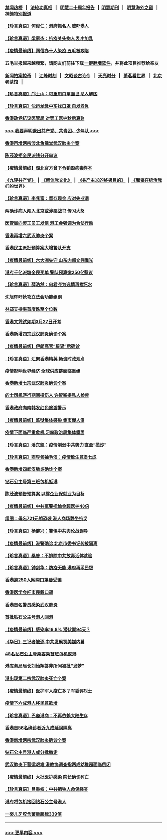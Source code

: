 #### [禁闻热榜](热点新闻.md?=0)  &nbsp;&nbsp;|&nbsp;&nbsp; [法轮功真相](https://github.com/gfw-breaker/truth/blob/master/README.md?=0) &nbsp;&nbsp;|&nbsp;&nbsp; [明慧二十周年报告](https://github.com/gfw-breaker/mh-reports/blob/master/README.md?=0) &nbsp;&nbsp;|&nbsp;&nbsp;[明慧期刊](https://github.com/gfw-breaker/mh-qikan) &nbsp;&nbsp;|&nbsp;&nbsp; [明慧海外之窗](https://github.com/gfw-breaker/mh-news/blob/master/README.md?=0) &nbsp;&nbsp;|&nbsp;&nbsp; [神韵特别报道](https://github.com/gfw-breaker/mh-news/blob/master/shenyun.md?=0)
#### [【珍言真语】何俊仁：港府抓名人 威吓港人](../pages/nsc415/n11907561.md?t=03020731) 
#### [【珍言真语】梁家杰：抗疫关头拘人 乱中加乱](../pages/nsc415/n11907444.md?t=03020731) 
#### [【疫情最前线】网信办十人染疫 五毛被攻陷](../pages/nsc415/n11903757.md?t=03020731) 
#### 五毛举报越来越频繁，请网友们前往下载 [一键翻墙软件](https://github.com/gfw-breaker/ssr-accounts)，并将此项目推荐给亲友
#### [新闻拍案惊奇](https://github.com/gfw-breaker/banned-news/blob/master/pages/link4.md) &nbsp;&nbsp;|&nbsp;&nbsp; [江峰时刻](https://github.com/gfw-breaker/banned-news/blob/master/pages/link4.md) &nbsp;&nbsp;|&nbsp;&nbsp; [文昭谈古论今](https://github.com/gfw-breaker/banned-news/blob/master/pages/link4.md) &nbsp;&nbsp;|&nbsp;&nbsp; [天亮时分](https://github.com/gfw-breaker/banned-news/blob/master/pages/link4.md) &nbsp;&nbsp;|&nbsp;&nbsp; [萧茗看世界](https://github.com/gfw-breaker/banned-news/blob/master/pages/link4.md) &nbsp;&nbsp;|&nbsp;&nbsp; [北京老茶馆](https://github.com/gfw-breaker/banned-news/blob/master/pages/link4.md) &nbsp;&nbsp;|&nbsp;&nbsp; 
#### [【珍言真语】邝士山：可重用口罩面世 助人解困](../pages/nsc415/n11903875.md?t=03020731) 
#### [【珍言真语】沈运龙赴中东找口罩 自发救急](../pages/nsc415/n11903291.md?t=03020731) 
#### [香港政党抗议医管局 对罢工医护秋后算账](../pages/nsc415/n11901746.md?t=03020731) 
#### [>>> 我要声明退出共产党、共青团、少年队 <<<](https://github.com/begood0513/goodnews/blob/master/quit/letter.md) 
#### [香港再增两宗涉北角佛堂武汉肺炎个案](../pages/nsc415/n11901737.md?t=03020731) 
#### [陈茂波拒全民派钱分开审议](../pages/nsc415/n11901672.md?t=03020731) 
#### [【疫情最前线】湖北官方曾下令销毁病毒样本](../pages/nsc415/n11901518.md?t=03020731) 
#### [《九评共产党》](https://github.com/begood0513/9ping.md/blob/master/README.md) &nbsp;|&nbsp; [《解体党文化》](../../../../jtdwh.md/blob/master/README.md)  &nbsp;|&nbsp; [《共产主义的终极目的》](../../../../gczydzjmd.md/blob/master/README.md) &nbsp;|&nbsp; [《魔鬼在统治我们的世界》](../../../../mgztzwmdsj.md/blob/master/README.md) 
#### [【珍言真语】李兆富：留存现金 应对失业潮](../pages/nsc415/n11901448.md?t=03020731) 
#### [两确诊病人闯入北京或涉栗战书 传习大怒](../pages/nsc415/n11901180.md?t=03020731) 
#### [医管局向罢工员工发信 港工会强调为合法行动](../pages/nsc415/n11898870.md?t=03020731) 
#### [香港再增六武汉肺炎个案](../pages/nsc415/n11898843.md?t=03020731) 
#### [香港民主派批预算案大增警队开支](../pages/nsc415/n11898813.md?t=03020731) 
#### [【疫情最前线】六大洲失守 山东内部文件曝光](../pages/nsc415/n11898455.md?t=03020731) 
#### [港府千亿派糖全民买单 警队预算逾250亿惹议](../pages/nsc415/n11898608.md?t=03020731) 
#### [【珍言真语】薛浩然：何君尧为选情再搅死水](../pages/nsc415/n11898269.md?t=03020731) 
#### [沈旭晖吁抢攻立法会功能组别](../pages/nsc415/n11896084.md?t=03020731) 
#### [林郑支持率首度跌至个位数](../pages/nsc415/n11896058.md?t=03020731) 
#### [香港文凭试如期3月27日开考](../pages/nsc415/n11896055.md?t=03020731) 
#### [香港新增四宗武汉肺炎确诊个案](../pages/nsc415/n11896040.md?t=03020731) 
#### [【疫情最前线】伊朗高官“辟谣”后确诊](../pages/nsc415/n11895902.md?t=03020731) 
#### [【珍言真语】汇聚香港精英 畅谈时政观点](../pages/nsc415/n11895733.md?t=03020731) 
#### [疫情影响世界经济 全球供应链面临重组](../pages/nsc415/n11895634.md?t=03020731) 
#### [香港新增七宗武汉肺炎确诊个案](../pages/nsc415/n11893498.md?t=03020731) 
#### [的士司机游行期间撞伤人 许智峯提私人检控](../pages/nsc415/n11893483.md?t=03020731) 
#### [香港政府向南韩发红色旅游警示](../pages/nsc415/n11893398.md?t=03020731) 
#### [【疫情最前线】监狱集体感染 集市爆人潮](../pages/nsc415/n11893181.md?t=03020731) 
#### [疫情下面临严重危机  习率政治局集体露面](../pages/nsc415/n11893305.md?t=03020731) 
#### [【珍言真语】潘东凯：疫情削弱中共势力 直至“揽炒”](../pages/nsc415/n11892866.md?t=03020731) 
#### [【珍言真语】商界领袖毛汉：疫情致生意损七成](../pages/nsc415/n11890348.md?t=03020731) 
#### [香港新增四武汉肺炎确诊个案](../pages/nsc415/n11890610.md?t=03020731) 
#### [钻石公主号第三班包机抵港](../pages/nsc415/n11890645.md?t=03020731) 
#### [陈茂波预告预算案 以撑企业保就业为目标](../pages/nsc415/n11890574.md?t=03020731) 
#### [【疫情最前线】中共军警抚恤金超医护40倍](../pages/nsc415/n11890458.md?t=03020731) 
#### [组图：毋忘721元朗恐袭 港人商场静坐抗议](../pages/nsc415/n11876882.md?t=03020731) 
#### [【珍言真语】杨健兴：警惕中共舆论战误导](../pages/nsc415/n11888131.md?t=03020731) 
#### [【疫情最前线】港警确诊 北京市委书记传被隔离](../pages/nsc415/n11886872.md?t=03020731) 
#### [【珍言真语】桑普：不排除中共放毒活体试验](../pages/nsc415/n11886832.md?t=03020731) 
#### [【珍言真语】钟剑华：防疫无能 港府再添民怨](../pages/nsc415/n11884504.md?t=03020731) 
#### [香港逾250人网购口罩疑受骗](../pages/nsc415/n11884388.md?t=03020731) 
#### [香港医学会吁市民戴口罩](../pages/nsc415/n11884367.md?t=03020731) 
#### [香港首名警员感染武汉肺炎](../pages/nsc415/n11884357.md?t=03020731) 
#### [首批钻石公主号港人回港](../pages/nsc415/n11884333.md?t=03020731) 
#### [【疫情最前线】感染率16.8% 潜伏期94天？](../pages/nsc415/n11884256.md?t=03020731) 
#### [《华日》三记者被逐 中共发飙罚美媒内幕](../pages/nsc415/n11884184.md?t=03020731) 
#### [45名钻石公主号乘客乘首班包机返港](../pages/nsc415/n11881770.md?t=03020731) 
#### [港库务局局长刘怡翔答非所问被批“发梦”](../pages/nsc415/n11881752.md?t=03020731) 
#### [港出现第二宗武汉肺炎死亡个案](../pages/nsc415/n11881736.md?t=03020731) 
#### [【疫情最前线】医护军人疫亡多？军委评烈士](../pages/nsc415/n11881655.md?t=03020731) 
#### [疫情下六成港人移民意欲增](../pages/nsc415/n11881699.md?t=03020731) 
#### [【珍言真语】巴裔港商：不再依赖大陆生存](../pages/nsc415/n11881126.md?t=03020731) 
#### [香港首56名确诊者近九成延误隔离](../pages/nsc415/n11879079.md?t=03020731) 
#### [香港新增两宗武汉肺炎确诊个案](../pages/nsc415/n11879064.md?t=03020731) 
#### [钻石公主号港人或分批撤走](../pages/nsc415/n11879029.md?t=03020731) 
#### [武汉肺炎下营运艰难 港教协调查指两成幼稚园面临倒闭](../pages/nsc415/n11878989.md?t=03020731) 
#### [【疫情最前线】大批医护感染 院长确诊死亡](../pages/nsc415/n11878595.md?t=03020731) 
#### [【珍言真语】吕秉权：中共牺牲人命保经济](../pages/nsc415/n11878390.md?t=03020731) 
#### [港府将包机接回钻石公主号港人](../pages/nsc415/n11876352.md?t=03020731) 
#### [一婴儿牙胶含菌量超标339倍](../pages/nsc415/n11876336.md?t=03020731) 

----
#### [ >>> 更早内容 <<< ](../indexes/nsc415-earlier.md)
